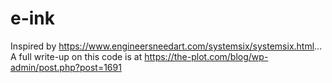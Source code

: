 # e-ink
Inspired by https://www.engineersneedart.com/systemsix/systemsix.html...
A full write-up on this code is at https://the-plot.com/blog/wp-admin/post.php?post=1691
